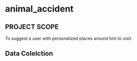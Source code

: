# animal_accident


## PROJECT SCOPE

To suggest a user with personalized places around him to visit. 



## Data Colelction

